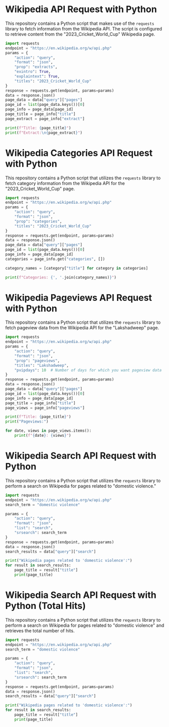 # Wikipedia API Request with Python

This repository contains a Python script that makes use of the `requests` library to fetch information from the Wikipedia API. The script is configured to retrieve content from the "2023_Cricket_World_Cup" Wikipedia page.

```python
import requests
endpoint = "https://en.wikipedia.org/w/api.php"
params = {
    "action": "query",
    "format": "json",
    "prop": "extracts",
    "exintro": True,
    "explaintext": True,
    "titles": "2023_Cricket_World_Cup"
}
response = requests.get(endpoint, params=params)
data = response.json()
page_data = data["query"]["pages"]
page_id = list(page_data.keys())[0]
page_info = page_data[page_id]
page_title = page_info["title"]
page_extract = page_info["extract"]

print(f"Title: {page_title}")
print(f"Extract:\n{page_extract}")
```
# Wikipedia Categories API Request with Python

This repository contains a Python script that utilizes the `requests` library to fetch category information from the Wikipedia API for the "2023_Cricket_World_Cup" page.

```python
import requests
endpoint = "https://en.wikipedia.org/w/api.php"
params = {
    "action": "query",
    "format": "json",
    "prop": "categories",
    "titles": "2023_Cricket_World_Cup"
}
response = requests.get(endpoint, params=params)
data = response.json()
page_data = data["query"]["pages"]
page_id = list(page_data.keys())[0]
page_info = page_data[page_id]
categories = page_info.get("categories", [])

category_names = [category["title"] for category in categories]

print(f"Categories: {', '.join(category_names)}")
```
# Wikipedia Pageviews API Request with Python

This repository contains a Python script that utilizes the `requests` library to fetch pageview data from the Wikipedia API for the "Lakshadweep" page.

```python
import requests
endpoint = "https://en.wikipedia.org/w/api.php"
params = {
    "action": "query",
    "format": "json",
    "prop": "pageviews",
    "titles": "Lakshadweep",
    "pvipdays": 10  # Number of days for which you want pageview data
}
response = requests.get(endpoint, params=params)
data = response.json()
page_data = data["query"]["pages"]
page_id = list(page_data.keys())[0]
page_info = page_data[page_id]
page_title = page_info["title"]
page_views = page_info["pageviews"]

print(f"Title: {page_title}")
print("Pageviews:")

for date, views in page_views.items():
    print(f"{date}: {views}")
```
# Wikipedia Search API Request with Python

This repository contains a Python script that utilizes the `requests` library to perform a search on Wikipedia for pages related to "domestic violence."

```python
import requests
endpoint = "https://en.wikipedia.org/w/api.php"
search_term = "domestic violence"

params = {
    "action": "query",
    "format": "json",
    "list": "search",
    "srsearch": search_term
}
response = requests.get(endpoint, params=params)
data = response.json()
search_results = data["query"]["search"]

print("Wikipedia pages related to 'domestic violence':")
for result in search_results:
    page_title = result["title"]
    print(page_title)
```

# Wikipedia Search API Request with Python (Total Hits)

This repository contains a Python script that utilizes the `requests` library to perform a search on Wikipedia for pages related to "domestic violence" and retrieves the total number of hits.

```python
import requests
endpoint = "https://en.wikipedia.org/w/api.php"
search_term = "domestic violence"

params = {
    "action": "query",
    "format": "json",
    "list": "search",
    "srsearch": search_term
}
response = requests.get(endpoint, params=params)
data = response.json()
search_results = data["query"]["search"]

print("Wikipedia pages related to 'domestic violence':")
for result in search_results:
    page_title = result["title"]
    print(page_title)
```
